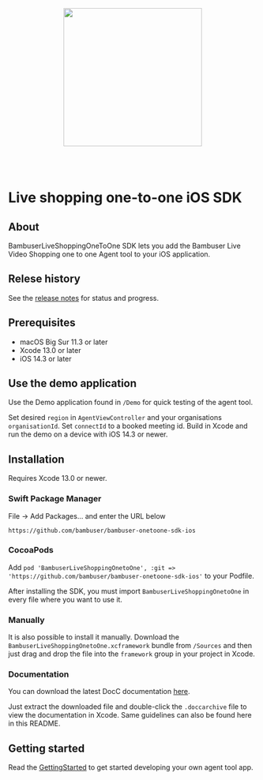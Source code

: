 <div>
  <br/><br/>
  <p align="center">
    <a href="https://bambuser.com" target="_blank" align="center">
        <img src="https://brand.bambuser.net/current/logo/bambuser-black-512.png" width="280">
    </a>
  </p>
  <br/><br/>
</div>

# Live shopping one-to-one iOS SDK

## About

BambuserLiveShoppingOneToOne SDK lets you add the Bambuser Live Video Shopping one to one Agent tool to your iOS application.

## Relese history

See the [release notes][ReleaseNotes] for status and progress.

## Prerequisites

* macOS Big Sur 11.3 or later
* Xcode 13.0 or later
* iOS 14.3 or later

## Use the demo application

Use the Demo application found in `/Demo` for quick testing of the agent tool.

Set desired `region` in `AgentViewController` and your organisations `organisationId`. Set `connectId` to a booked meeting id. 
Build in Xcode and run the demo on a device with iOS 14.3 or newer.

## Installation

Requires Xcode 13.0 or newer.

### Swift Package Manager

File -> Add Packages... and enter the URL below

```https://github.com/bambuser/bambuser-onetoone-sdk-ios```

### CocoaPods

Add ```pod 'BambuserLiveShoppingOnetoOne', :git => 'https://github.com/bambuser/bambuser-onetoone-sdk-ios'``` to your Podfile.

After installing the SDK, you must import `BambuserLiveShoppingOnetoOne` in every file where you want to use it.

### Manually

It is also possible to install it manually. Download the `BambuserLiveShoppingOnetoOne.xcframework` bundle from `/Sources` and then 
just drag and drop the file into the `framework` group in your project in Xcode.

### Documentation

You can download the latest DocC documentation [here][Documentation].

Just extract the downloaded file and double-click the `.doccarchive` file to view the documentation in Xcode. Same guidelines can also be found here in this README.


## Getting started

Read the [GettingStarted] to get started developing your own agent tool app.

[Documentation]: ./Docs/BambuserLiveShoppingOnetoOne.doccarchive.zip
[ReleaseNotes]: ./RELEASE_NOTES.md
[GettingStarted]: ./GettingStarted.md